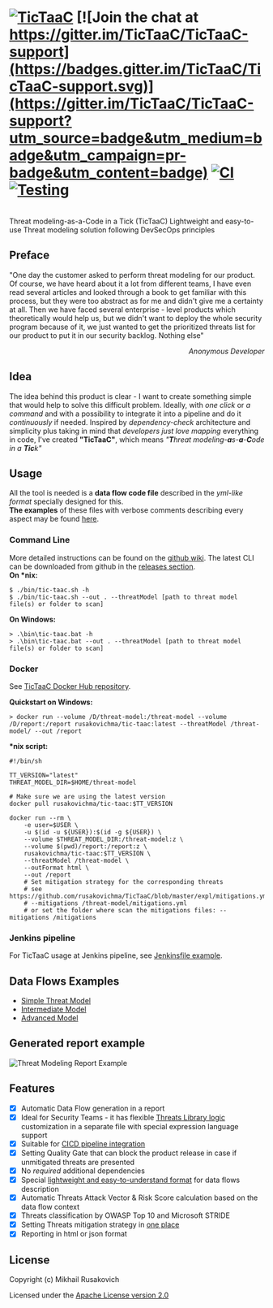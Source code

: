 # [![TicTaaC](https://raw.githubusercontent.com/rusakovichma/TicTaaC/master/etc/tic-taac-logo-40per.png)](https://github.com/rusakovichma/TicTaaC) [![Join the chat at https://gitter.im/TicTaaC/TicTaaC-support](https://badges.gitter.im/TicTaaC/TicTaaC-support.svg)](https://gitter.im/TicTaaC/TicTaaC-support?utm_source=badge&utm_medium=badge&utm_campaign=pr-badge&utm_content=badge) [![CI](https://github.com/rusakovichma/TicTaaC/actions/workflows/ci.yml/badge.svg)](https://github.com/rusakovichma/TicTaaC/actions/workflows/ci.yml) [![Testing](https://github.com/rusakovichma/TicTaaC/actions/workflows/tests.yml/badge.svg)](https://github.com/rusakovichma/TicTaaC/actions/workflows/tests.yml)
<br> Threat modeling-as-a-Code in a Tick (TicTaaC)
Lightweight and easy-to-use Threat modeling solution following DevSecOps principles

## Preface
"One day the customer asked to perform threat modeling for our product. Of course, we have heard about it a lot
from different teams, I have even read several articles and looked through a book to get familiar with this process,
but they were too abstract as for me and didn't give me a certainty at all. Then we have faced several enterprise - level 
products which theoretically would help us, but we didn't want to deploy the whole security program because of it, 
we just wanted to get the prioritized threats list for our product to put it in our security backlog. Nothing else"
<p align="right"><em>Anonymous Developer</em></p>

## Idea
The idea behind this product is clear - I want to create something simple that would help to solve this difficult problem.
Ideally, with <em>one click</em> or <em>a command</em> and with a possibility to integrate it into a pipeline and do it <em>continuously</em> if needed. Inspired by <em>dependency-check</em> architecture and simplicity plus taking in mind that <em>developers just love mapping</em> everything in code, I've created <strong>"TicTaaC"</strong>, which means <em>"<strong>T</strong>hreat modeling-<strong>a</strong>s-<strong>a</strong>-<strong>C</strong>ode in a <strong>Tic</strong>k"</em>

## Usage
All the tool is needed is a <strong>data flow code file</strong> described in the <em>yml-like format</em> specially designed for this.<br>
<strong>The examples</strong> of these files with verbose comments describing every aspect may be found [here](https://github.com/rusakovichma/TicTaaC/tree/master/expl). <br>

### Command Line
More detailed instructions can be found on the
[github wiki](https://github.com/rusakovichma/TicTaaC/wiki).
The latest CLI can be downloaded from github in the [releases section](https://github.com/rusakovichma/TicTaaC/releases). <br>
<strong>On *nix:</strong>
```
$ ./bin/tic-taac.sh -h
$ ./bin/tic-taac.sh --out . --threatModel [path to threat model file(s) or folder to scan]
```
<strong>On Windows:</strong>
```
> .\bin\tic-taac.bat -h
> .\bin\tic-taac.bat --out . --threatModel [path to threat model file(s) or folder to scan]
```

### Docker
See [TicTaaC Docker Hub repository](https://hub.docker.com/r/rusakovichma/tic-taac).

<strong>Quickstart on Windows:</strong>
```
> docker run --volume /D/threat-model:/threat-model --volume /D/report:/report rusakovichma/tic-taac:latest --threatModel /threat-model/ --out /report
```

<strong>*nix script:</strong>
```console
#!/bin/sh

TT_VERSION="latest"
THREAT_MODEL_DIR=$HOME/threat-model

# Make sure we are using the latest version
docker pull rusakovichma/tic-taac:$TT_VERSION

docker run --rm \
    -e user=$USER \
    -u $(id -u ${USER}):$(id -g ${USER}) \
    --volume $THREAT_MODEL_DIR:/threat-model:z \
    --volume $(pwd)/report:/report:z \
    rusakovichma/tic-taac:$TT_VERSION \
    --threatModel /threat-model \
    --outFormat html \
    --out /report
    # Set mitigation strategy for the corresponding threats
    # see https://github.com/rusakovichma/TicTaaC/blob/master/expl/mitigations.yml 
    # --mitigations /threat-model/mitigations.yml 
    # or set the folder where scan the mitigations files: --mitigations /mitigations
```
### Jenkins pipeline
For TicTaaC usage at Jenkins pipeline, see [Jenkinsfile example](https://github.com/rusakovichma/TicTaaC/blob/master/cicd/Jenkinsfile).

## Data Flows Examples
* [Simple Threat Model](https://github.com/rusakovichma/TicTaaC/blob/master/expl/simpest-threat-model.yml)
* [Intermediate Model](https://github.com/rusakovichma/TicTaaC/blob/master/expl/intermediate-threat-model.yml)
* [Advanced Model](https://github.com/rusakovichma/TicTaaC/blob/master/expl/advanced-threat-model.yml)

## Generated report example
![Threat Modeling Report Example](https://raw.githubusercontent.com/rusakovichma/TicTaaC/master/etc/threat-modeling-report-example.png)

## Features
* [x] Automatic Data Flow generation in a report
* [x] Ideal for Security Teams - it has flexible [Threats Library logic](https://github.com/rusakovichma/TicTaaC/blob/master/src/main/resources/threats-library/default-threats-library.yml) customization in a separate file with special expression language support
* [x] Suitable for [CICD pipeline integration](https://github.com/rusakovichma/TicTaaC/blob/master/cicd/Jenkinsfile)
* [X] Setting Quality Gate that can block the product release in case if unmitigated threats are presented
* [x] No *required* additional dependencies
* [x] Special [lightweight and easy-to-understand format](https://github.com/rusakovichma/TicTaaC/blob/master/expl/simpest-threat-model.yml) for data flows description
* [x] Automatic Threats Attack Vector & Risk Score calculation based on the data flow context
* [x] Threats classification by OWASP Top 10 and Microsoft STRIDE
* [x] Setting Threats mitigation strategy in [one place](https://github.com/rusakovichma/TicTaaC/blob/master/expl/mitigations.yml)
* [x] Reporting in html or json format

## License

Copyright (c) Mikhail Rusakovich

Licensed under the [Apache License version 2.0](LICENSE)

